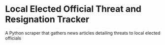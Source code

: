 # Local Elected Official Threat and Resignation Tracker

A Python scraper that gathers news articles detailing threats to local elected officials
